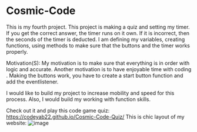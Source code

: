 # Cosmic-Code
This is my fourth project. This project is making a quiz and setting my timer. If you get the correct answer, the timer runs on it own. If it is incorrect, then the seconds of the timer is deducted.  I am defining my variables, creating functions, using methods to make sure that the buttons and the timer works properly. 

Motivation(S):
My motivation is to make sure that everything is in order with logic and accurate. Another motivation is to have enjoyable time with coding . Making the buttons work, you have to create a start button function and add the eventlistener. 

I would like to build my project to increase mobility and speed for this process. Also, I would build my working with function skills. 

Check out it and play this code game quiz: https://codeyab22.github.io/Cosmic-Code-Quiz/
This is chic layout of my website:
![image](https://drive.google.com/uc?export=view&id=11R6B0yG_gEaL8bEJBfXcO3gbMH7rhh3s)

